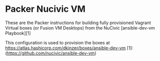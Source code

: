 Packer Nucivic VM
=================

These are the Packer instructions for building fully provisioned Vagrant
Virtual boxes (or Fusion VM Desktops) from the NuCivic [ansible-dev-vm Playbook][1]

This configuration is used to provision the boxes at
https://atlas.hashicorp.com/dkinzer/boxes/ansible-dev-vm
[1]:(https://github.com/nucivic/ansible-dev-vm)
